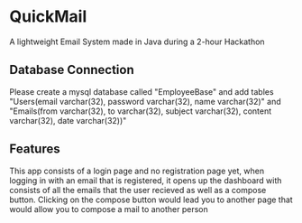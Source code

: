 # QuickMail
A lightweight Email System made in Java during a 2-hour Hackathon 

## Database Connection
Please create a mysql database called "EmployeeBase" and add tables "Users(email varchar(32), password varchar(32), name varchar(32)" and "Emails(from varchar(32), to varchar(32), subject varchar(32), content varchar(32), date varchar(32))"

## Features
This app consists of a login page and no registration page yet, when logging in with an email that is registered, it opens up the dashboard with consists of all the emails that the user recieved as well as a compose button. Clicking on the compose button would lead you to another page that would allow you to compose a mail to another person
